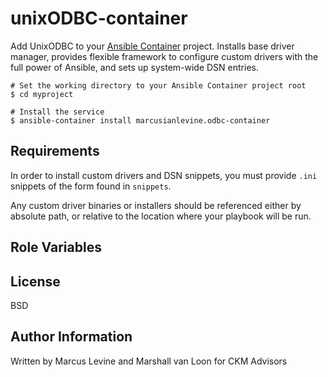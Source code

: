 # unixODBC-container

Add UnixODBC to your [Ansible Container](https://github.com/ansible/ansible-container) project. Installs base driver manager, provides flexible framework to configure custom drivers with the full power of Ansible, and sets up system-wide DSN entries.


```
# Set the working directory to your Ansible Container project root
$ cd myproject

# Install the service
$ ansible-container install marcusianlevine.odbc-container
```

## Requirements

In order to install custom drivers and DSN snippets, you must provide `.ini` snippets of the form found in `snippets`.

Any custom driver binaries or installers should be referenced either by absolute path, or relative to the location where your playbook will be run.

## Role Variables

## License

BSD

## Author Information

Written by Marcus Levine and Marshall van Loon for CKM Advisors